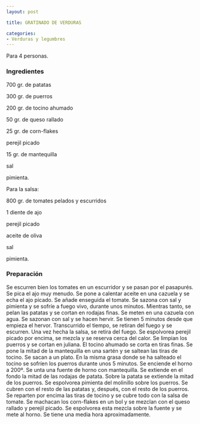 ```yaml
---
layout: post

title: GRATINADO DE VERDURAS

categories:
- Verduras y legumbres
---
```

Para 4 personas.

<h3>Ingredientes</h3>

700 gr. de patatas

300 gr. de puerros

200 gr. de tocino ahumado

50 gr. de queso rallado

25 gr. de corn-flakes

perejil picado

15 gr. de mantequilla

sal

pimienta.

Para la salsa:

800 gr. de tomates pelados y escurridos

1 diente de ajo

perejil picado

aceite de oliva

sal

pimienta.

<h3>Preparación</h3>

Se escurren bien los tomates en un escurridor y se pasan por el pasapurés. Se pica el ajo muy menudo. Se pone a calentar aceite en una cazuela y se echa el ajo picado. Se añade enseguida el tomate. Se sazona con sal y pimienta y se sofríe a fuego vivo, durante unos minutos. Mientras tanto, se pelan las patatas y se cortan en rodajas finas. Se meten en una cazuela con agua. Se sazonan con sal y se hacen hervir. Se tienen 5 minutos desde que empieza el hervor. Transcurrido el tiempo, se retiran del fuego y se escurren. Una vez hecha la salsa, se retira del fuego. Se espolvorea perejil picado por encima, se mezcla y se reserva cerca del calor. Se limpian los puerros y se cortan en juliana. El tocino ahumado se corta en tiras finas. Se pone la mitad de la mantequilla en una sartén y se saltean las tiras de tocino. Se sacan a un plato. En la misma grasa donde se ha salteado el tocino se sofríen los puerros durante unos 5 minutos. Se enciende el horno a 200º. Se unta una fuente de horno con mantequilla. Se extiende en el fondo la mitad de las rodajas de patata. Sobre la patata se extiende la mitad de los puerros. Se espolvorea pimienta del molinillo sobre los puerros. Se cubren con el resto de las patatas y, después, con el resto de los puerros. Se reparten por encima las tiras de tocino y se cubre todo con la salsa de tomate. Se machacan los corn-flakes en un bol y se mezclan con el queso rallado y perejil picado. Se espolvorea esta mezcla sobre la fuente y se mete al horno. Se tiene una media hora aproximadamente.